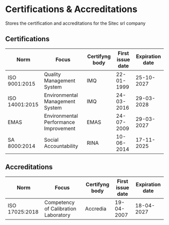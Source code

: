 # Certifications & Accreditations
Stores the certification and accreditations for the Sitec srl company


## Certifications

Norm                   | Focus                                 | Certifyng body | First issue date | Expiration date
-----------------------|-------------------------------------- | -------------- | ---------------- |  ---------------
ISO 9001:2015          | Quality Management System             | IMQ            | 22-01-1999       |  25-10-2027
ISO 14001:2015         | Environmental Management System       | IMQ            | 24-03-2016       |  29-03-2028
EMAS                   | Environmental Performance Improvement | EMAS           | 24-07-2009       |  29-03-2027
SA 8000:2014           | Social Accountability                 | RINA           | 10-06-2014       |  17-11-2025

## Accreditations

Norm                   | Focus                                 | Certifyng body | First issue date | Expiration date
-----------------------|-------------------------------------- | -------------- | ---------------- |  ---------------
ISO 17025:2018         | Competency of Calibration Laboratory  | Accredia       | 19-04-2007       |  18-04-2027